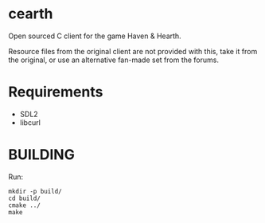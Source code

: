 cearth
======

Open sourced C client for the game Haven &amp; Hearth.

Resource files from the original client are not provided with this, take it from the original,
or use an alternative fan-made set from the forums.

Requirements
============

* SDL2
* libcurl

BUILDING
========
Run:
```
mkdir -p build/
cd build/
cmake ../
make
```
